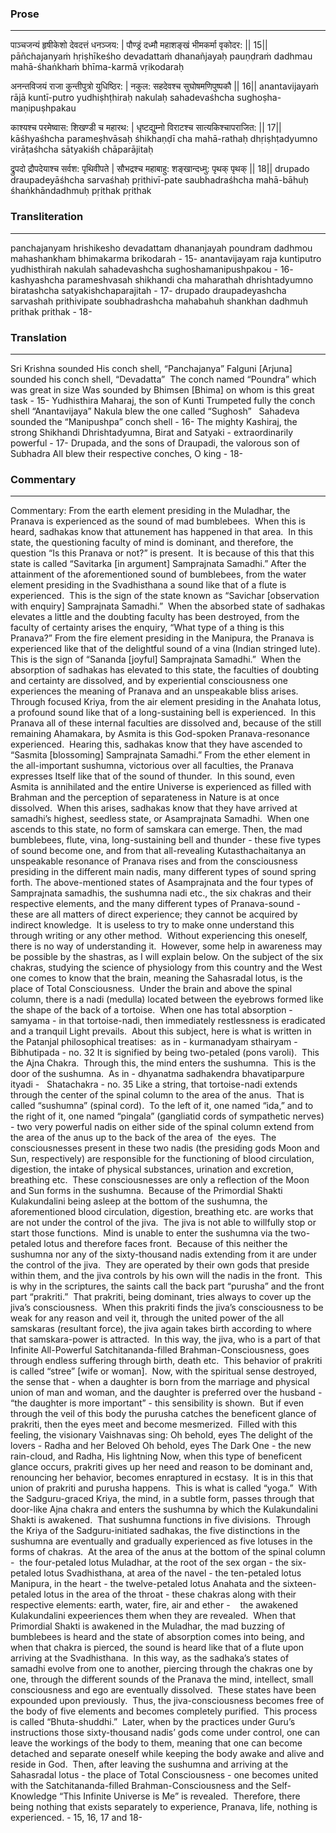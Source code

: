 ### Prose 
 --- 
पाञ्चजन्यं हृषीकेशो देवदत्तं धनञ्जय: |
पौण्ड्रं दध्मौ महाशङ्खं भीमकर्मा वृकोदर: || 15||
pāñchajanyaṁ hṛiṣhīkeśho devadattaṁ dhanañjayaḥ
pauṇḍraṁ dadhmau mahā-śhaṅkhaṁ bhīma-karmā vṛikodaraḥ

अनन्तविजयं राजा कुन्तीपुत्रो युधिष्ठिर: |
नकुल: सहदेवश्च सुघोषमणिपुष्पकौ || 16||
anantavijayaṁ rājā kuntī-putro yudhiṣhṭhiraḥ
nakulaḥ sahadevaśhcha sughoṣha-maṇipuṣhpakau

काश्यश्च परमेष्वास: शिखण्डी च महारथ: |
धृष्टद्युम्नो विराटश्च सात्यकिश्चापराजित: || 17||
kāśhyaśhcha parameṣhvāsaḥ śhikhaṇḍī cha mahā-rathaḥ
dhṛiṣhṭadyumno virāṭaśhcha sātyakiśh chāparājitaḥ

द्रुपदो द्रौपदेयाश्च सर्वश: पृथिवीपते |
सौभद्रश्च महाबाहु: शङ्खान्दध्मु: पृथक् पृथक् || 18||
drupado draupadeyāśhcha sarvaśhaḥ pṛithivī-pate
saubhadraśhcha mahā-bāhuḥ śhaṅkhāndadhmuḥ pṛithak pṛithak

### Transliteration 
 --- 
panchajanyam hrishikesho devadattam dhananjayah poundram dadhmou mahashankham bhimakarma brikodarah - 15- anantavijayam raja kuntiputro yudhisthirah nakulah sahadevashcha sughoshamanipushpakou - 16- kashyashcha parameshvasah shikhandi cha maharathah dhrishtadyumno biratashcha satyakishchaparajitah - 17- drupado draupadeyashcha sarvashah prithivipate soubhadrashcha mahabahuh shankhan dadhmuh prithak prithak - 18-

### Translation 
 --- 
Sri Krishna sounded His conch shell, “Panchajanya” Falguni [Arjuna] sounded his conch shell, “Devadatta”  The conch named “Poundra” which was great in size Was sounded by Bhimsen [Bhima] on whom is this great task - 15- Yudhisthira Maharaj, the son of Kunti Trumpeted fully the conch shell “Anantavijaya” Nakula blew the one called “Sughosh”   Sahadeva sounded the “Manipushpa” conch shell - 16- The mighty Kashiraj, the strong Shikhandi Dhrishtadyumna, Birat and Satyaki - extraordinarily powerful - 17- Drupada, and the sons of Draupadi, the valorous son of Subhadra All blew their respective conches, O king - 18-

### Commentary 
 --- 
Commentary: From the earth element presiding in the Muladhar, the Pranava is experienced as the sound of mad bumblebees.  When this is heard, sadhakas know that attunement has happened in that area.  In this state, the questioning faculty of mind is dominant, and therefore, the question “Is this Pranava or not?” is present.  It is because of this that this state is called “Savitarka [in argument] Samprajnata Samadhi.” After the attainment of the aforementioned sound of bumblebees, from the water element presiding in the Svadhisthana a sound like that of a flute is experienced.  This is the sign of the state known as “Savichar [observation with enquiry] Samprajnata Samadhi.”  When the absorbed state of sadhakas elevates a little and the doubting faculty has been destroyed, from the faculty of certainty arises the enquiry, “What type of a thing is this Pranava?” From the fire element presiding in the Manipura, the Pranava is experienced like that of the delightful sound of a vina (Indian stringed lute).  This is the sign of “Sananda [joyful] Samprajnata Samadhi.”  When the absorption of sadhakas has elevated to this state, the faculties of doubting and certainty are dissolved, and by experiential consciousness one experiences the meaning of Pranava and an unspeakable bliss arises. Through focused Kriya, from the air element presiding in the Anahata lotus, a profound sound like that of a long-sustaining bell is experienced.  In this Pranava all of these internal faculties are dissolved and, because of the still remaining Ahamakara, by Asmita is this God-spoken Pranava-resonance experienced.  Hearing this, sadhakas know that they have ascended to “Sasmita [blossoming] Samprajnata Samadhi.” From the ether element in the all-important sushumna, victorious over all faculties, the Pranava expresses Itself like that of the sound of thunder.  In this sound, even Asmita is annihilated and the entire Universe is experienced as filled with Brahman and the perception of separateness in Nature is at once dissolved.  When this arises, sadhakas know that they have arrived at samadhi’s highest, seedless state, or Asamprajnata Samadhi.  When one ascends to this state, no form of samskara can emerge. Then, the mad bumblebees, flute, vina, long-sustaining bell and thunder - these five types of sound become one, and from that all-revealing Kutasthachaitanya an unspeakable resonance of Pranava rises and from the consciousness presiding in the different main nadis, many different types of sound spring forth. The above-mentioned states of Asamprajnata and the four types of Samprajnata samadhis, the sushumna nadi etc., the six chakras and their respective elements, and the many different types of Pranava-sound - these are all matters of direct experience; they cannot be acquired by indirect knowledge.  It is useless to try to make onne understand this through writing or any other method.  Without experiencing this oneself, there is no way of understanding it.  However, some help in awareness may be possible by the shastras, as I will explain below. On the subject of the six chakras, studying the science of physiology from this country and the West one comes to know that the brain, meaning the Sahasradal lotus, is the place of Total Consciousness.  Under the brain and above the spinal column, there is a nadi (medulla) located between the eyebrows formed like the shape of the back of a tortoise.  When one has total absorption - samyama - in that tortoise-nadi, then immediately restlessness is eradicated and a tranquil Light prevails.  About this subject, here is what is written in the Patanjal philosophical treatises:  as in - kurmanadyam sthairyam -   Bibhutipada - no. 32 It is signified by being two-petaled (pons varoli).  This the Ajna Chakra.  Through this, the mind enters the sushumna.  This is the door of the sushumna.  As in - dhyanatma sadhakendra bhavatiparpure ityadi -   Shatachakra - no. 35 Like a string, that tortoise-nadi extends through the center of the spinal column to the area of the anus.  That is called “sushumna” (spinal cord).  To the left of it, one named “ida,” and to the right of it, one named “pingala” (gangliatid cords of sympathetic nerves) - two very powerful nadis on either side of the spinal column extend from the area of the anus up to the back of the area of  the eyes.  The consciousnesses present in these two nadis (the presiding gods Moon and Sun, respectively) are responsible for the functioning of blood circulation, digestion, the intake of physical substances, urination and excretion, breathing etc.  These consciousnesses are only a reflection of the Moon and Sun forms in the sushumna.  Because of the Primordial Shakti Kulakundalini being asleep at the bottom of the sushumna, the aforementioned blood circulation, digestion, breathing etc. are works that are not under the control of the jiva.  The jiva is not able to willfully stop or start those functions.  Mind is unable to enter the sushumna via the two-petaled lotus and therefore faces front.  Because of this neither the sushumna nor any of the sixty-thousand nadis extending from it are under the control of the jiva.  They are operated by their own gods that preside within them, and the jiva controls by his own will the nadis in the front.  This is why in the scriptures, the saints call the back part “purusha” and the front part “prakriti.”  That prakriti, being dominant, tries always to cover up the jiva’s consciousness.  When this prakriti finds the jiva’s consciousness to be weak for any reason and veil it, through the united power of the all samskaras (resultant force), the jiva again takes birth according to where that samskara-power is attracted.  In this way, the jiva, who is a part of that Infinite All-Powerful Satchitananda-filled Brahman-Consciousness, goes through endless suffering through birth, death etc.  This behavior of prakriti is called “stree” [wife or woman].  Now, with the spiritual sense destroyed, the sense that - when a daughter is born from the marriage and physical union of man and woman, and the daughter is preferred over the husband - “the daughter is more important” - this sensibility is shown.  But if even through the veil of this body the purusha catches the beneficent glance of prakriti, then the eyes meet and become mesmerized.  Filled with this feeling, the visionary Vaishnavas sing: Oh behold, eyes The delight of the lovers - Radha and her Beloved Oh behold, eyes The Dark One - the new rain-cloud, and Radha, His lightning Now, when this type of beneficent glance occurs, prakriti gives up her need and reason to be dominant and, renouncing her behavior, becomes enraptured in ecstasy.  It is in this that union of prakriti and purusha happens.  This is what is called “yoga.”  With the Sadguru-graced Kriya, the mind, in a subtle form, passes through that door-like Ajna chakra and enters the sushumna by which the Kulakundalini Shakti is awakened.  That sushumna functions in five divisions.  Through the Kriya of the Sadguru-initiated sadhakas, the five distinctions in the sushumna are eventually and gradually experienced as five lotuses in the forms of chakras.  At the area of the anus at the bottom of the spinal column -  the four-petaled lotus Muladhar, at the root of the sex organ - the six-petaled lotus Svadhisthana, at area of the navel - the ten-petaled lotus Manipura, in the heart - the twelve-petaled lotus Anahata and the sixteen-petaled lotus in the area of the throat - these chakras along with their respective elements: earth, water, fire, air and ether -    the awakened Kulakundalini expeeriences them when they are revealed.  When that Primordial Shakti is awakened in the Muladhar, the mad buzzing of bumblebees is heard and the state of absorption comes into being, and when that chakra is pierced, the sound is heard like that of a flute upon arriving at the Svadhisthana.  In this way, as the sadhaka’s states of samadhi evolve from one to another, piercing through the chakras one by one, through the different sounds of the Pranava the mind, intellect, small consciousness and ego are eventually dissolved.  These states have been expounded upon previously.  Thus, the jiva-consciousness becomes free of the body of five elements and becomes completely purified.  This process is called “Bhuta-shuddhi.”  Later, when by the practices under Guru’s instructions those sixty-thousand nadis’ gods come under control, one can leave the workings of the body to them, meaning that one can become detached and separate oneself while keeping the body awake and alive and reside in God.  Then, after leaving the sushumna and arriving at the Sahasradal lotus - the place of Total Consciousness - one becomes united with the Satchitananda-filled Brahman-Consciousness and the Self-Knowledge “This Infinite Universe is Me” is revealed.  Therefore, there being nothing that exists separately to experience, Pranava, life, nothing is experienced. - 15, 16, 17 and 18-